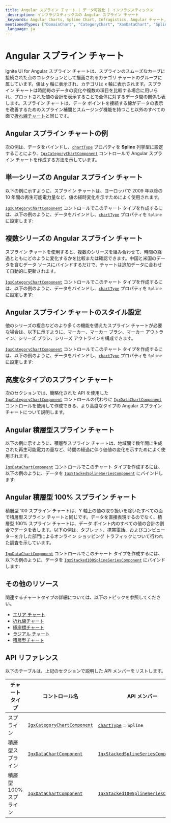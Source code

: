```yaml
---
title: Angular スプライン チャート | データ可視化 | インフラジスティックス
_description: インフラジスティックスの Angular スプライン チャート
_keywords: Angular Charts, Spline Chart, Infragistics, Angular チャート, スプライン チャート, インフラジスティックス
mentionedTypes: ["DomainChart", "CategoryChart", "XamDataChart", "SplineSeries", "StackedSplineSeries", "Stacked100SplineSeries", 'Series']
_language: ja
---
```


# Angular スプライン チャート

Ignite UI for Angular スプライン チャートは、スプラインのスムーズなカーブに接続された点のコレクションとして描画されるカテゴリ チャートのグループに属しています。値は y 軸に表示され、カテゴリは x 軸に表示されます。スプライン チャートは時間毎のデータの変化や複数の項目を比較する場合に用いられ、プロットされた値の合計を表示することで全体に対するデータ間の関係も表します。スプライン チャートは、データ ポイントを接続する線がデータの表示を改善するためのスプライン補間とスムージング機能を持つこと以外のすべての面で[折れ線チャート](line-chart.md)と同じです。

## Angular スプライン チャートの例

次の例は、データをバインドし、[`chartType`]({environment:dvApiBaseUrl}/products/ignite-ui-angular/api/docs/typescript/latest/classes/igniteui_angular_charts.igxcategorychartcomponent.html#charttype) プロパティを **Spline** 列挙型に設定することにより、[`IgxCategoryChartComponent`]({environment:dvApiBaseUrl}/products/ignite-ui-angular/api/docs/typescript/latest/classes/igniteui_angular_charts.igxcategorychartcomponent.html) コントロールで Angular スプライン チャートを作成する方法を示しています。

<code-view style="height: 600px" alt="Angular 複数ソースのスプライン チャート"
           data-demos-base-url="{environment:dvDemosBaseUrl}"
                    iframe-src="{environment:dvDemosBaseUrl}/charts/category-chart/spline-multiple-sources"
                                                 github-src="charts/category-chart/spline-multiple-sources">
</code-view>


<div class="divider--half"></div>

## 単一シリーズの Angular スプライン チャート

以下の例に示すように、スプライン チャートは、ヨーロッパで 2009 年以降の 10 年間の再生可能電力量など、値の経時変化を示すためによく使用されます。

[`IgxCategoryChartComponent`]({environment:dvApiBaseUrl}/products/ignite-ui-angular/api/docs/typescript/latest/classes/igniteui_angular_charts.igxcategorychartcomponent.html) コントロールでこのチャート タイプを作成するには、以下の例のように、データをバインドし、[`chartType`]({environment:dvApiBaseUrl}/products/ignite-ui-angular/api/docs/typescript/latest/classes/igniteui_angular_charts.igxcategorychartcomponent.html#charttype) プロパティを `Spline` に設定します:

<code-view style="height: 600px" alt="単一シリーズの Angular スプライン チャート"
           data-demos-base-url="{environment:dvDemosBaseUrl}"
                    iframe-src="{environment:dvDemosBaseUrl}/charts/category-chart/spline-single-source"
                                                 github-src="charts/category-chart/spline-single-source">
</code-view>


<div class="divider--half"></div>

## 複数シリーズの Angular スプライン チャート

スプライン チャートを使用すると、複数のシリーズを組み合わせて、時間の経過とともにどのように変化するかを比較または確認できます。中国と米国のデータを含むデータ ソースにバインドするだけで、チャートは追加データに合わせて自動的に更新されます。

[`IgxCategoryChartComponent`]({environment:dvApiBaseUrl}/products/ignite-ui-angular/api/docs/typescript/latest/classes/igniteui_angular_charts.igxcategorychartcomponent.html) コントロールでこのチャート タイプを作成するには、以下の例のように、データをバインドし、[`chartType`]({environment:dvApiBaseUrl}/products/ignite-ui-angular/api/docs/typescript/latest/classes/igniteui_angular_charts.igxcategorychartcomponent.html#charttype) プロパティを `Spline` に設定します:

<code-view style="height: 600px" alt="複数シリーズの Angular スプライン チャート"
           data-demos-base-url="{environment:dvDemosBaseUrl}"
                    iframe-src="{environment:dvDemosBaseUrl}/charts/category-chart/spline-multiple-sources"
                                                 github-src="charts/category-chart/spline-multiple-sources">
</code-view>


<div class="divider--half"></div>

## Angular スプライン チャートのスタイル設定

他のシリーズの複合などのより多くの機能を備えたスプライン チャートが必要な場合は、以下に示すように、マーカー、マーカー ブラシ、マーカー アウトライン、シリーズ ブラシ、シリーズ アウトラインを構成できます。

[`IgxCategoryChartComponent`]({environment:dvApiBaseUrl}/products/ignite-ui-angular/api/docs/typescript/latest/classes/igniteui_angular_charts.igxcategorychartcomponent.html) コントロールでこのチャート タイプを作成するには、以下の例のように、データをバインドし、[`chartType`]({environment:dvApiBaseUrl}/products/ignite-ui-angular/api/docs/typescript/latest/classes/igniteui_angular_charts.igxcategorychartcomponent.html#charttype) プロパティを `Spline` に設定します:

<code-view style="height: 600px" alt="Angular スプライン チャートのスタイル設定"
           data-demos-base-url="{environment:dvDemosBaseUrl}"
                    iframe-src="{environment:dvDemosBaseUrl}/charts/category-chart/spline-styling"
                                                 github-src="charts/category-chart/spline-styling">
</code-view>


<div class="divider--half"></div>

## 高度なタイプのスプライン チャート

次のセクションでは、簡略化された API を使用した [`IgxCategoryChartComponent`]({environment:dvApiBaseUrl}/products/ignite-ui-angular/api/docs/typescript/latest/classes/igniteui_angular_charts.igxcategorychartcomponent.html) コントロールの代わりに [`IgxDataChartComponent`]({environment:dvApiBaseUrl}/products/ignite-ui-angular/api/docs/typescript/latest/classes/igniteui_angular_charts.igxdatachartcomponent.html) コントロールを使用して作成できる、より高度なタイプの Angular スプライン チャートについて説明します。

## Angular 積層型スプライン チャート

以下の例に示すように、積層型スプライン チャートは、地域間で数年間に生成された再生可能電力の量など、時間の経過に伴う価値の変化を示すためによく使用されます。

[`IgxDataChartComponent`]({environment:dvApiBaseUrl}/products/ignite-ui-angular/api/docs/typescript/latest/classes/igniteui_angular_charts.igxdatachartcomponent.html) コントロールでこのチャート タイプを作成するには、以下の例のように、データを [`IgxStackedSplineSeriesComponent`]({environment:dvApiBaseUrl}/products/ignite-ui-angular/api/docs/typescript/latest/classes/igniteui_angular_charts.igxstackedsplineseriescomponent.html) にバインドします:

<code-view style="height: 600px" alt="Angular 積層型スプライン チャート"
           data-demos-base-url="{environment:dvDemosBaseUrl}"
                    iframe-src="{environment:dvDemosBaseUrl}/charts/data-chart/stacked-spline-chart"
                                                 github-src="charts/data-chart/stacked-spline-chart">
</code-view>


<div class="divider--half"></div>

## Angular 積層型 100% スプライン チャート

積層型 100 スプライン チャートは、Y 軸上の値の取り扱いを除いたすべての面で積層型スプライン チャートと同じです。データを直接表現するのでなく、積層型 100% スプライン チャートは、データ ポイント内のすべての値の合計の割合でデータを表します。以下の例は、タブレット、携帯電話、およびコンピューターを介した部門によるオンライン ショッピング トラフィックについて行われた調査を示しています。

[`IgxDataChartComponent`]({environment:dvApiBaseUrl}/products/ignite-ui-angular/api/docs/typescript/latest/classes/igniteui_angular_charts.igxdatachartcomponent.html) コントロールでこのチャート タイプを作成するには、以下の例のように、データを [`IgxStacked100SplineSeriesComponent`]({environment:dvApiBaseUrl}/products/ignite-ui-angular/api/docs/typescript/latest/classes/igniteui_angular_charts.igxstacked100splineseriescomponent.html) にバインドします:

<code-view style="height: 600px" alt="Angular 積層型 100 スプライン チャート"
           data-demos-base-url="{environment:dvDemosBaseUrl}"
                    iframe-src="{environment:dvDemosBaseUrl}/charts/data-chart/stacked-100-spline-chart"
                                                 github-src="charts/data-chart/stacked-100-spline-chart">
</code-view>


<div class="divider--half"></div>

## その他のリソース

関連するチャートタイプの詳細については、以下のトピックを参照してください。

*   [エリア チャート](area-chart.md)
*   [折れ線チャート](spline-chart.md)
*   [極座標チャート](polar-chart.md)
*   [ラジアル チャート](radial-chart.md)
*   [積層型チャート](stacked-chart.md)

## API リファレンス

以下のテーブルは、上記のセクションで説明した API メンバーをリストします。

| チャート タイプ          | コントロール名       | API メンバー |
| --------------------|--------------------|-------------------------- |
| スプライン              | [`IgxCategoryChartComponent`]({environment:dvApiBaseUrl}/products/ignite-ui-angular/api/docs/typescript/latest/classes/igniteui_angular_charts.igxcategorychartcomponent.html) | [`chartType`]({environment:dvApiBaseUrl}/products/ignite-ui-angular/api/docs/typescript/latest/classes/igniteui_angular_charts.igxcategorychartcomponent.html#charttype) = `Spline` |
| 積層型スプライン      | [`IgxDataChartComponent`]({environment:dvApiBaseUrl}/products/ignite-ui-angular/api/docs/typescript/latest/classes/igniteui_angular_charts.igxdatachartcomponent.html)     | [`IgxStackedSplineSeriesComponent`]({environment:dvApiBaseUrl}/products/ignite-ui-angular/api/docs/typescript/latest/classes/igniteui_angular_charts.igxstackedsplineseriescomponent.html) |
| 積層型 100% スプライン | [`IgxDataChartComponent`]({environment:dvApiBaseUrl}/products/ignite-ui-angular/api/docs/typescript/latest/classes/igniteui_angular_charts.igxdatachartcomponent.html)     | [`IgxStacked100SplineSeriesComponent`]({environment:dvApiBaseUrl}/products/ignite-ui-angular/api/docs/typescript/latest/classes/igniteui_angular_charts.igxstacked100splineseriescomponent.html) |
